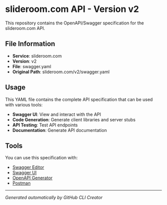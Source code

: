 # slideroom.com API - Version v2

This repository contains the OpenAPI/Swagger specification for the slideroom.com API.

## File Information

- **Service**: slideroom.com
- **Version**: v2
- **File**: swagger.yaml
- **Original Path**: slideroom.com/v2/swagger.yaml

## Usage

This YAML file contains the complete API specification that can be used with various tools:

- **Swagger UI**: View and interact with the API
- **Code Generation**: Generate client libraries and server stubs
- **API Testing**: Test API endpoints
- **Documentation**: Generate API documentation

## Tools

You can use this specification with:

- [Swagger Editor](https://editor.swagger.io/)
- [Swagger UI](https://swagger.io/tools/swagger-ui/)
- [OpenAPI Generator](https://openapi-generator.tech/)
- [Postman](https://www.postman.com/)

---

*Generated automatically by GitHub CLI Creator*
